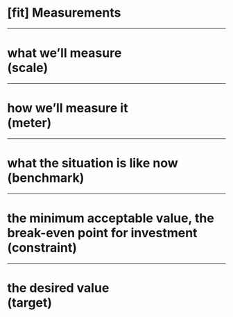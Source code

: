 # [fit] Measurements

---

# what we’ll measure<br>(**scale**)

---

# how we’ll measure it<br>(**meter**)

---

# what the situation is like now<br>(**benchmark**)

---

# the minimum acceptable value, the break-even point for investment<br>(**constraint**)

---

# the desired value<br>(**target**)
